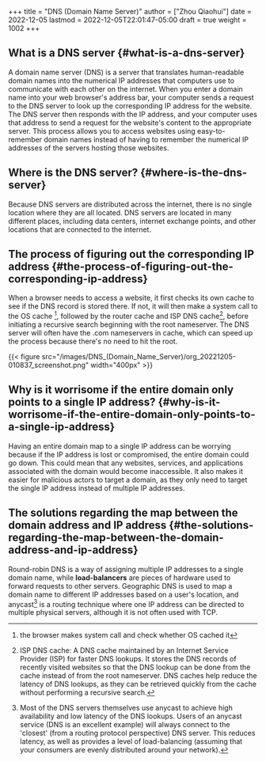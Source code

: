 +++
title = "DNS (Domain Name Server)"
author = ["Zhou Qiaohui"]
date = 2022-12-05
lastmod = 2022-12-05T22:01:47-05:00
draft = true
weight = 1002
+++

## What is a DNS server {#what-is-a-dns-server}

A domain name server (DNS) is a server that translates human-readable
domain names into the numerical IP addresses that computers use to
communicate with each other on the internet. When you enter a domain
name into your web browser's address bar, your computer sends a
request to the DNS server to look up the corresponding IP address for
the website. The DNS server then responds with the IP address, and
your computer uses that address to send a request for the website's
content to the appropriate server. This process allows you to access
websites using easy-to-remember domain names instead of having to
remember the numerical IP addresses of the servers hosting those
websites.


## Where is the DNS server? {#where-is-the-dns-server}

Because DNS servers are distributed across the internet, there is no
single location where they are all located. DNS servers are located in
many different places, including data centers, internet exchange
points, and other locations that are connected to the internet.


## The process of figuring out the corresponding IP address {#the-process-of-figuring-out-the-corresponding-ip-address}

When a browser needs to access a website, it first checks its own
cache to see if the DNS record is stored there. If not, it will then
make a system call to the OS cache&nbsp;[^fn:1], followed by the router
cache and ISP DNS cache[^fn:2], before initiating a recursive search
beginning with the root nameserver. The DNS server will often have the
.com nameservers in cache, which can speed up the process because
there's no need to hit the root.

{{< figure src="/images/DNS_(Domain_Name_Server)/org_20221205-010837_screenshot.png" width="400px" >}}


## Why is it worrisome if the entire domain only points to a single IP address? {#why-is-it-worrisome-if-the-entire-domain-only-points-to-a-single-ip-address}

Having an entire domain map to a single IP address can be worrying
because if the IP address is lost or compromised, the entire domain
could go down. This could mean that any websites, services, and
applications associated with the domain would become inaccessible. It
also makes it easier for malicious actors to target a domain, as they
only need to target the single IP address instead of multiple IP
addresses.


## The solutions regarding the map between the domain address and IP address {#the-solutions-regarding-the-map-between-the-domain-address-and-ip-address}

Round-robin DNS is a way of assigning multiple IP addresses to a
single domain name, while **load-balancers** are pieces of hardware used
to forward requests to other servers. Geographic DNS is used to map a
domain name to different IP addresses based on a user's location, and
anycast[^fn:3] is a routing technique where one IP address can be directed to
multiple physical servers, although it is not often used with TCP.

[^fn:1]: the browser makes system call and check whether OS cached it
[^fn:2]: ISP DNS cache: A DNS cache maintained by an Internet Service
    Provider (ISP) for faster DNS lookups. It stores the DNS records of
    recently visited websites so that the DNS lookup can be done from the
    cache instead of from the root nameserver. DNS caches help reduce the
    latency of DNS lookups, as they can be retrieved quickly from the
    cache without performing a recursive search.
[^fn:3]: Most of the DNS servers themselves use anycast to achieve high
    availability and low latency of the DNS lookups. Users of an anycast
    service (DNS is an excellent example) will always connect to the
    'closest' (from a routing protocol perspective) DNS server. This
    reduces latency, as well as provides a level of load-balancing
    (assuming that your consumers are evenly distributed around your
    network).